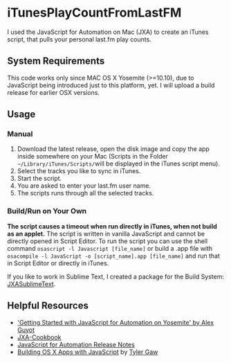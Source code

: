 # iTunesPlayCountFromLastFM
I used the JavaScript for Automation on Mac (JXA) to create an iTunes script, that pulls your personal last.fm play counts.

## System Requirements
This code works only since MAC OS X Yosemite (>=10.10), due to JavaScript being introduced just to this platform, yet. I will upload a build release for earlier OSX versions.

## Usage

### Manual
1. Download the latest release, open the disk image and copy the app inside somewhere on your Mac (Scripts in the Folder `~/Library/iTunes/Scripts/`will be displayed in the iTunes script menu).
2. Select the tracks you like to sync in iTunes.
3. Start the script.
4. You are asked to enter your last.fm user name.
5. The scripts runs through all the selected tracks.

### Build/Run on Your Own
**The script causes a timeout when run directly in iTunes, when not build as an applet.**
The script is written in vanilla JavaScript and cannot be directly opened in Script Editor. To run the script you can use the shell command `osascript -l Javascript [file_name]` or build a .app file with `osacompile -l JavaScript -o [script_name].app [file_name]` and run that in Script Editor or directly in iTunes.

If you like to work in Sublime Text, I created a package for the Build System: [JXASublimeText](https://github.com/dharma-guardian/JXASublimeText).

## Helpful Resources
* ['Getting Started with JavaScript for Automation on Yosemite'
by Alex Guyot](http://www.macstories.net/tutorials/getting-started-with-javascript-for-automation-on-yosemite/)
* [JXA-Cookbook](https://github.com/dtinth/JXA-Cookbook)
* [JavaScript for Automation Release Notes](https://developer.apple.com/library/mac/releasenotes/InterapplicationCommunication/RN-JavaScriptForAutomation/#//apple_ref/doc/uid/TP40014508-CH109-SW11)
* [Building OS X Apps with JavaScript](http://tylergaw.com/articles/building-osx-apps-with-js) by [Tyler Gaw](http://tylergaw.com/)
